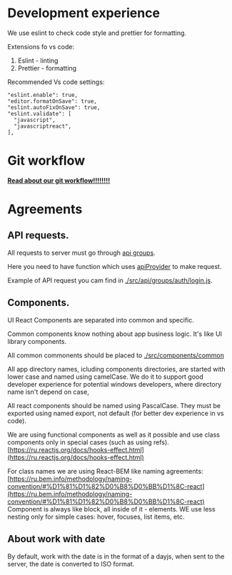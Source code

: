 # Development experience

We use eslint to check code style and prettier for formatting.

Extensions fo vs code:

1. Eslint - linting
2. Prettier - formatting

Recommended Vs code settings:

```
"eslint.enable": true,
"editor.formatOnSave": true,
"eslint.autoFixOnSave": true,
"eslint.validate": [
  "javascript",
  "javascriptreact",
],
```

# Git workflow

[**Read about our git workflow!!!!!!!!**](./GIT_WORKFLOW.md)

# Agreements

## API requests.

All requests to server must go through [api groups](./src/api/groups).

Here you need to have function which uses [apiProvider](./src/api/apiProvider.js) to make request.

Example of API request you cam find in [./src/api/groups/auth/login.js](./src/api/groups/auth/login.js).

## Components.

UI React Components are separated into common and specific.

Common components know nothing about app business logic. It's like UI library components.

All common commonents should be placed to [./src/components/common](./src/components/common)

All app directory names, icluding components directories, are started with lower case and named using camelCase. We do it to support good developer experience for potential windows developers, where directory name isn't depend on case,

All react components should be named using PascalCase. They must be exported using named export, not default (for better dev experience in vs code).

We are using functional components as well as it possible and use class components only in special cases (such as using refs). [https://ru.reactjs.org/docs/hooks-effect.html](https://ru.reactjs.org/docs/hooks-effect.html)

For class names we are using React-BEM like naming agreements: [https://ru.bem.info/methodology/naming-convention/#%D1%81%D1%82%D0%B8%D0%BB%D1%8C-react](https://ru.bem.info/methodology/naming-convention/#%D1%81%D1%82%D0%B8%D0%BB%D1%8C-react)
Component is always like block, all inside of it - elements. WE use less nesting only for simple cases: hover, focuses, list items, etc.

## About work with date

By default, work with the date is in the format of a dayjs, when sent to the server, the date is converted to ISO format.
